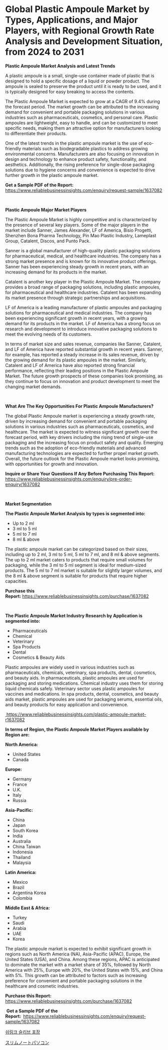 <p><h1>Global Plastic Ampoule Market by Types, Applications, and Major Players, with Regional Growth Rate Analysis and Development Situation, from 2024 to 2031</h1></p><p><strong>Plastic Ampoule Market Analysis and Latest Trends</strong></p>
<p><p>A plastic ampoule is a small, single-use container made of plastic that is designed to hold a specific dosage of a liquid or powder product. The ampoule is sealed to preserve the product until it is ready to be used, and it is typically designed for easy breaking to access the contents.</p><p>The Plastic Ampoule Market is expected to grow at a CAGR of 9.4% during the forecast period. The market growth can be attributed to the increasing demand for convenient and portable packaging solutions in various industries such as pharmaceuticals, cosmetics, and personal care. Plastic ampoules are lightweight, easy to handle, and can be customized to meet specific needs, making them an attractive option for manufacturers looking to differentiate their products.</p><p>One of the latest trends in the plastic ampoule market is the use of eco-friendly materials such as biodegradable plastics to address growing environmental concerns. Manufacturers are also focusing on innovation in design and technology to enhance product safety, functionality, and aesthetics. Additionally, the rising preference for single-dose packaging solutions due to hygiene concerns and convenience is expected to drive further growth in the plastic ampoule market.</p></p>
<p><strong>Get a Sample PDF of the Report:&nbsp;</strong> <a href="https://www.reliablebusinessinsights.com/enquiry/request-sample/1637082">https://www.reliablebusinessinsights.com/enquiry/request-sample/1637082</a></p>
<p>&nbsp;</p>
<p><strong>Plastic Ampoule Major Market Players</strong></p>
<p><p>The Plastic Ampoule Market is highly competitive and is characterized by the presence of several key players. Some of the major players in the market include Sanner, James Alexander, LF of America, Bisio Progetti, Shenzhen Bona Pharma Technology, Pin Mao Plastic Industry, Lameplast Group, Catalent, Discos, and Punto Pack.</p><p>Sanner is a global manufacturer of high-quality plastic packaging solutions for pharmaceutical, medical, and healthcare industries. The company has a strong market presence and is known for its innovative product offerings. Sanner has been experiencing steady growth in recent years, with an increasing demand for its products in the market.</p><p>Catalent is another key player in the Plastic Ampoule Market. The company provides a broad range of packaging solutions, including plastic ampoules, for pharmaceutical and healthcare industries. Catalent has been expanding its market presence through strategic partnerships and acquisitions.</p><p>LF of America is a leading manufacturer of plastic ampoules and packaging solutions for pharmaceutical and medical industries. The company has been experiencing significant growth in recent years, with a growing demand for its products in the market. LF of America has a strong focus on research and development to introduce innovative packaging solutions to meet the evolving needs of its customers.</p><p>In terms of market size and sales revenue, companies like Sanner, Catalent, and LF of America have reported substantial growth in recent years. Sanner, for example, has reported a steady increase in its sales revenue, driven by the growing demand for its plastic ampoules in the market. Similarly, Catalent and LF of America have also reported strong financial performance, reflecting their leading positions in the Plastic Ampoule Market. The future growth prospects of these companies look promising, as they continue to focus on innovation and product development to meet the changing market demands.</p></p>
<p>&nbsp;</p>
<p><strong>What Are The Key Opportunities For Plastic Ampoule Manufacturers?</strong></p>
<p><p>The global Plastic Ampoule market is experiencing a steady growth rate, driven by increasing demand for convenient and portable packaging solutions in various industries such as pharmaceuticals, cosmetics, and healthcare. The market is expected to witness significant growth over the forecast period, with key drivers including the rising trend of single-use packaging and the increasing focus on product safety and quality. Emerging trends such as the adoption of eco-friendly materials and advanced manufacturing technologies are expected to further propel market growth. Overall, the future outlook for the Plastic Ampoule market looks promising, with opportunities for growth and innovation.</p></p>
<p><strong>Inquire or Share Your Questions If Any Before Purchasing This Report:</strong> <a href="https://www.reliablebusinessinsights.com/enquiry/pre-order-enquiry/1637082">https://www.reliablebusinessinsights.com/enquiry/pre-order-enquiry/1637082</a></p>
<p>&nbsp;</p>
<p><strong>Market Segmentation</strong></p>
<p><strong>The Plastic Ampoule Market Analysis by types is segmented into:</strong></p>
<p><ul><li>Up to 2 ml</li><li>3 ml to 5 ml</li><li>5 ml to 7 ml</li><li>8 ml & above</li></ul></p>
<p><p>The plastic ampoule market can be categorized based on their sizes, including up to 2 ml, 3 ml to 5 ml, 5 ml to 7 ml, and 8 ml & above segments. The up to 2 ml market caters to products that require small volumes for packaging, while the 3 ml to 5 ml segment is ideal for medium-sized products. The 5 ml to 7 ml market is suitable for slightly larger volumes, and the 8 ml & above segment is suitable for products that require higher capacities.</p></p>
<p><strong>Purchase this Report:&nbsp;</strong><a href="https://www.reliablebusinessinsights.com/purchase/1637082">https://www.reliablebusinessinsights.com/purchase/1637082</a></p>
<p>&nbsp;</p>
<p><strong>The Plastic Ampoule Market Industry Research by Application is segmented into:</strong></p>
<p><ul><li>Pharmaceuticals</li><li>Chemical</li><li>Veterinary</li><li>Spa Products</li><li>Dental</li><li>Cosmetics & Beauty Aids</li></ul></p>
<p><p>Plastic ampoules are widely used in various industries such as pharmaceuticals, chemicals, veterinary, spa products, dental, cosmetics, and beauty aids. In pharmaceuticals, plastic ampoules are used for packaging and storing medications. Chemical industry uses them for storing liquid chemicals safely. Veterinary sector uses plastic ampoules for vaccines and medications. In spa products, dental, cosmetics, and beauty aids market, plastic ampoules are used for packaging serums, essential oils, and beauty products for easy application and convenience.</p></p>
<p><a href="https://www.reliablebusinessinsights.com/plastic-ampoule-market-r1637082">&nbsp;https://www.reliablebusinessinsights.com/plastic-ampoule-market-r1637082</a></p>
<p><strong>In terms of Region, the Plastic Ampoule Market Players available by Region are:</strong></p>
<p>
    <p> <strong> North America: </strong>
        <ul>
            <li>United States</li>
            <li>Canada</li>
        </ul>
        </p> 
    <p> <strong> Europe: </strong>
        <ul>
            <li>Germany</li>
            <li>France</li>
            <li>U.K.</li>
            <li>Italy</li>
            <li>Russia</li>
        </ul>
        </p> 
    <p> <strong> Asia-Pacific: </strong>
        <ul>
            <li>China</li>
            <li>Japan</li>
            <li>South Korea</li>
            <li>India</li>
            <li>Australia</li>
            <li>China Taiwan</li>
            <li>Indonesia</li>
            <li>Thailand</li>
            <li>Malaysia</li>
        </ul>
        </p> 
    <p> <strong> Latin America: </strong>
        <ul>
            <li>Mexico</li>
            <li>Brazil</li>
            <li>Argentina Korea</li>
            <li>Colombia</li>
        </ul>
        </p> 
    <p> <strong> Middle East & Africa: </strong>
        <ul>
            <li>Turkey</li>
            <li>Saudi</li>
            <li>Arabia</li>
            <li>UAE</li>
            <li>Korea</li>
        </ul>
    </p>
    </p>
<p><p>The plastic ampoule market is expected to exhibit significant growth in regions such as North America (NA), Asia-Pacific (APAC), Europe, the United States (USA), and China. Among these regions, APAC is anticipated to dominate the market with a market share of 35%, followed by North America with 25%, Europe with 20%, the United States with 15%, and China with 5%. This growth can be attributed to factors such as increasing preference for convenient and portable packaging solutions in the healthcare and cosmetic industries.</p></p>
<p><strong>Purchase this Report: </strong><a href="https://www.reliablebusinessinsights.com/purchase/1637082">https://www.reliablebusinessinsights.com/purchase/1637082</a></p>
<p>&nbsp;<strong>Get a Sample PDF of the Report:&nbsp;&nbsp;</strong><a href="https://www.reliablebusinessinsights.com/enquiry/request-sample/1637082">https://www.reliablebusinessinsights.com/enquiry/request-sample/1637082</a></p>
<p><strong></strong></p>
<p><p><a href="https://github.com/wallacBahrtyinger567686/Market-Research-Report-List-2/blob/main/61636624895.md">쉬링크 슬리브 포장</a></p><p><a href="https://github.com/oafhukehf4709715/Market-Research-Report-List-3/blob/main/85848961129.md">スリムノートパソコン</a></p></p>